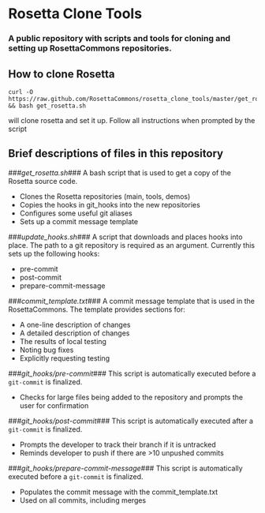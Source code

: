 Rosetta Clone Tools
===================
### A public repository with scripts and tools for cloning and setting up RosettaCommons repositories. 

How to clone Rosetta
--------------------
```
curl -O https://raw.github.com/RosettaCommons/rosetta_clone_tools/master/get_rosetta.sh && bash get_rosetta.sh
```
will clone rosetta and set it up.  Follow all instructions when prompted by the script

Brief descriptions of files in this repository
----------------------------------------------

###*get_rosetta.sh*###
A bash script that is used to get a copy of the Rosetta source code.
* Clones the Rosetta repositories (main, tools, demos)
* Copies the hooks in git_hooks into the new repositories
* Configures some useful git aliases
* Sets up a commit message template

###*update_hooks.sh*###
A script that downloads and places hooks into place.  The path to a git repository is required as an argument. Currently this sets up the following hooks:
* pre-commit
* post-commit
* prepare-commit-message

###*commit_template.txt*###
A commit message template that is used in the RosettaCommons. The template provides sections for: 
* A one-line description of changes
* A detailed description of changes
* The results of local testing
* Noting bug fixes 
* Explicitly requesting testing

###*git_hooks/pre-commit*###
This script is automatically executed before a `git-commit` is finalized.   
* Checks for large files being added to the repository and prompts the user for confirmation

###*git_hooks/post-commit*###
This script is automatically executed after a `git-commit` is finalized.
* Prompts the developer to track their branch if it is untracked 
* Reminds developer to push if there are >10 unpushed commits

###*git_hooks/prepare-commit-message*###
This script is automatically executed before a `git-commit` is finalized.
* Populates the commit message with the commit_template.txt
* Used on all commits, including merges
